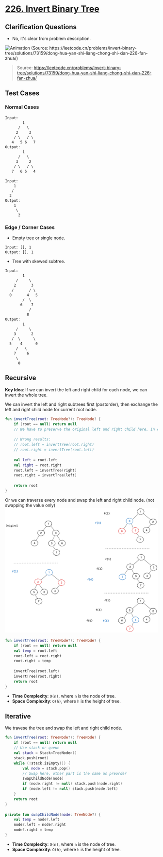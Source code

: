 # [226. Invert Binary Tree](https://leetcode.com/problems/invert-binary-tree/)

## Clarification Questions
* No, it's clear from problem description.

![Animation (Source: https://leetcode.cn/problems/invert-binary-tree/solutions/73159/dong-hua-yan-shi-liang-chong-shi-xian-226-fan-zhua/)](https://pic.leetcode-cn.com/0f91f7cbf5740de86e881eb7427c6c3993f4eca3624ca275d71e21c5e3e2c550-226_2.gif)
> Source: https://leetcode.cn/problems/invert-binary-tree/solutions/73159/dong-hua-yan-shi-liang-chong-shi-xian-226-fan-zhua/
 
## Test Cases
### Normal Cases
```
Input: 
        1
      /   \
     2     3
    / \   / \
   4   5 6   7  
Output: 
        1
      /   \
     3     2
    / \   / \
   7   6 5   4  

Input:
    1
   /
  2
Output:
    1
     \
      2
```
### Edge / Corner Cases
* Empty tree or single node.
```
Input: [], 1
Output: [], 1
```
* Tree with skewed subtree.
```
Input:
        1
     /     \
    2       3
   /       / \ 
  0       4   5
        /  \
       6    7
           /
          8
Output:
        1
     /     \
    3       2
   /  \      \
  5    4      0
     /   \
    7     6
     \
      8 
```

## Recursive
**Key Idea**: If we can invert the left and right child for each node, we can invert the whole tree.

We can invert the left and right subtrees first (postorder), then exchange the left and right child node for current root node.
```kotlin
fun invertTree(root: TreeNode?): TreeNode? {
    if (root == null) return null
    // We have to preserve the original left and right child here, in case of references changes after inverting.
    
    // Wrong results: 
    // root.left = invertTree(root.right)
    // root.right = invertTree(root.left)
    
    val left = root.left
    val right = root.right
    root.left = invertTree(right)
    root.right = invertTree(left)
    
    return root
}
```

Or we can traverse every node and swap the left and right child node. (not swapping the value only)
![](../media/226.invert-binary-tree.png)
```kotlin
fun invertTree(root: TreeNode?): TreeNode? {
    if (root == null) return null
    val temp = root.left
    root.left = root.right
    root.right = temp

    invertTree(root.left)
    invertTree(root.right)
    return root
}
```
* **Time Complexity**: `O(n)`, where `n` is the node of tree.
* **Space Complexity**: `O(h)`, where `h` is the height of tree.

## Iterative
We travese the tree and swap the left and right child node.
```kotlin
fun invertTree(root: TreeNode?): TreeNode? {
    if (root == null) return null
    // Use stack or queue
    val stack = Stack<TreeNode>()
    stack.push(root)
    while (!stack.isEmpty()) {
        val node = stack.pop()
        // Swap here, other part is the same as preorder
        swapChildNode(node)
        if (node.right != null) stack.push(node.right)
        if (node.left != null) stack.push(node.left)
    }
    return root
}

private fun swapChildNode(node: TreeNode?) {
    val temp = node?.left
    node?.left = node?.right
    node?.right = temp
}
```
* **Time Complexity**: `O(n)`, where `n` is the node of tree.
* **Space Complexity**: `O(h)`, where `h` is the height of tree.